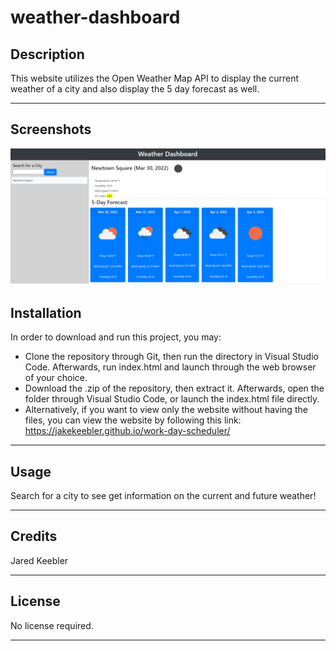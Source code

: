 # weather-dashboard

## Description

This website utilizes the Open Weather Map API to display the current weather of a city and also display the 5 day forecast as well.

---

## Screenshots

![plot](./assets/img/img.PNG)

## Installation

In order to download and run this project, you may:

- Clone the repository through Git, then run the directory in Visual Studio Code. Afterwards, run index.html and launch through the web browser of your choice.
- Download the .zip of the repository, then extract it. Afterwards, open the folder through Visual Studio Code, or launch the index.html file directly.
- Alternatively, if you want to view only the website without having the files, you can view the website by following this link: https://jakekeebler.github.io/work-day-scheduler/

---

## Usage

Search for a city to see get information on the current and future weather!

---

## Credits

Jared Keebler

---

## License

No license required.

---

